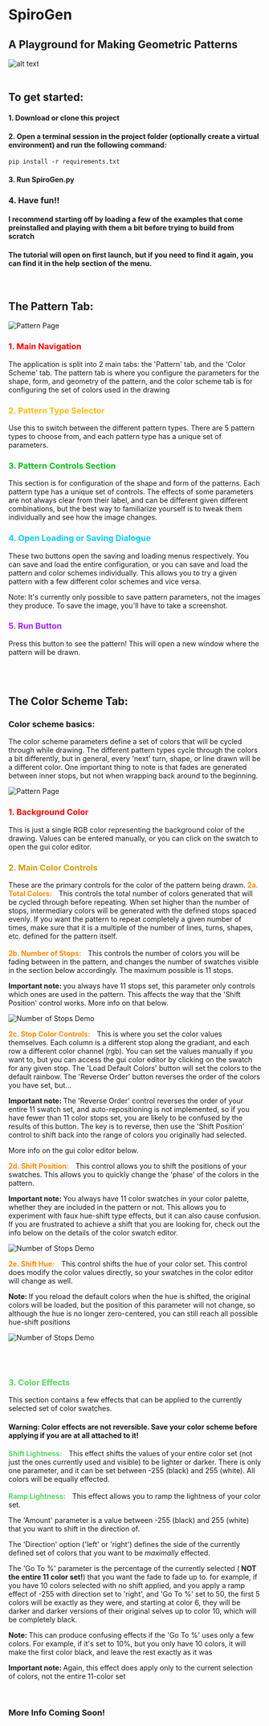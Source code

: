 # SpiroGen
## A Playground for Making Geometric Patterns
![alt text](./spirogen/interface/settings/tutorial/images/TutorialWelcome.gif "Logo Title Text 1")
<br><br/>
## To get started:
#### 1. Download or clone this project
#### 2. Open a terminal session in the project folder (optionally create a virtual environment) and run the following command: 
```shell
pip install -r requirements.txt
```
#### 3. Run SpiroGen.py
### 4. Have fun!!

#### I recommend starting off by loading a few of the examples that come preinstalled and playing with them a bit before trying to build from scratch
#### The tutorial will open on first launch, but if you need to find it again, you can find it in the help section of the menu.



[comment]: <> (##Basic Functionality:)


<br/>

## The Pattern Tab:

![Pattern Page](./spirogen/interface/settings/tutorial/images/PatternTab_Sections.png)

<h3 style="color: #FF0000">1. Main Navigation</h3>
The application is split into 2 main tabs: the 'Pattern' tab, and the 'Color 
Scheme' tab. The pattern tab is where you configure the parameters for the 
shape, form, and geometry of the pattern, and the color scheme tab is for 
configuring the set of colors used in the drawing

<h3 style="color: #FFBB0F">2. Pattern Type Selector</h3>
Use this to switch between the different pattern types. There are 5 pattern 
types to choose from, and each pattern type has a unique set of parameters. 

<h3 style="color: #04C014">3. Pattern Controls Section</h3>
This section is for configuration of the shape and form of the patterns. Each 
pattern type has a unique set of controls. The effects of some parameters are 
not always clear from their label, and can be different given different 
combinations, but the best way to familiarize yourself is to tweak them 
individually and see how the image changes. 

<h3 style="color: #00CCFF">4. Open Loading or Saving Dialogue</h3>
These two buttons open the saving and loading menus respectively. You can save 
and load the entire configuration, or you can save and load the pattern and 
color schemes individually. This allows you to try a given pattern with a few 
different color schemes and vice versa. 

Note: It's currently only possible to save pattern parameters, not the images 
they produce. To save the image, you'll have to take a screenshot.

<h3 style="color: #A323FF">5. Run Button</h3>
Press this button to see the pattern! This will open a new window where the 
pattern will be drawn.

<br/><br/>

## The Color Scheme Tab:
### Color scheme basics:
The color scheme parameters define a set of colors that will be cycled through 
while drawing. The different pattern types cycle through the colors a bit 
differently, but in general, every 'next' turn, shape, or line drawn will be a 
different color. One important thing to note is that fades are generated 
between inner stops, but not when wrapping back around to the beginning.

![Pattern Page](./spirogen/interface/settings/tutorial/images/ColorSchemeTab_Sections2.png)

<h3 style="color: #FF0000">1. Background Color</h3>
This is just a single RGB color representing the background color of the 
drawing. Values can be entered manually, or you can click on the swatch to 
open the gui color editor.

<h3 style="color: #D69D00">2. Main Color Controls</h3>
These are the primary controls for the color of the pattern being drawn.

[comment]: <> (<div style="padding-left: 8%">)
<h4 style="color: #FF8A00; display: inline; margin-right: 10px;"> 
    2a. Total Colors: 
</h4>
This controls the total number of colors generated that will be cycled 
through before repeating. When set higher than the number of stops, 
intermediary colors will be generated with the defined stops spaced evenly.
If you want the pattern to repeat completely a given number of times, make 
sure that it is a multiple of the number of lines, turns, shapes, etc. 
defined for the pattern itself.


<br/>
<br/>

<h4 style="color: #FF8A00; display: inline; margin-right: 10px; margin-top: 10px;"> 
    2b. Number of Stops: 
</h4>
This controls the number of colors you will be fading between in the 
pattern, and changes the number of swatches visible in the section 
below accordingly. The maximum possible is 11 stops. 

<b>Important note: </b> you always have 11 stops set, this parameter only 
controls which ones are used in the pattern. This affects the way that the 
'Shift Position' control works. More info on that below. 

![Number of Stops Demo](./spirogen/interface/settings/tutorial/images/NStops_cropped.gif)
    

<h4 style="color: #FF8A00; display: inline; margin-right: 10px; margin-top: 10px;"> 
    2c. Stop Color Controls: 
</h4>
This is where you set the color values themselves. Each column is a different 
stop along the gradiant, and each row a different color channel (rgb). You can 
set the values manually if you want to, but you can access the gui color editor 
by clicking on the swatch for any given stop. The 'Load Default Colors' button 
will set the colors to the default rainbow. The 'Reverse Order' button reverses 
the order of the colors you have set, but...

<b>Important note: </b> The 'Reverse Order' control reverses the order of your 
entire 11 swatch set, and auto-repositioning is not implemented, so if you have 
fewer than 11 color stops set, you are likely to be confused by the results of 
this button. The key is to reverse, then use the 'Shift Position' control to 
shift back into the range of colors you originally had selected.

More info on the gui color editor below.


<h4 style="color: #FF8A00; display: inline; margin-right: 10px; margin-top: 10px;"> 
    2d. Shift Position: 
</h4>
This control allows you to shift the positions of your swatches. This allows 
you to quickly change the 'phase' of the colors in the pattern. 

<b>Important note: </b> You always have 11 color swatches in your color 
palette, whether they are included in the pattern or not. This allows you to 
experiment with faux hue-shift type effects, but it can also cause confusion. 
If you are frustrated to achieve a shift that you are looking for, check out 
the info below on the details of the color swatch editor.

![Number of Stops Demo](./spirogen/interface/settings/tutorial/images/ShiftColorPosition_Cropped.gif)


<h4 style="color: #FF8A00; display: inline; margin-right: 10px; margin-top: 10px;"> 
    2e. Shift Hue: 
</h4>
This control shifts the hue of your color set. This control does modify the 
color values directly, so your swatches in the color editor will change as 
well.

<b>Note: </b> If you reload the default colors when the hue is shifted, the 
original colors will be loaded, but the position of this parameter will not 
change, so although the hue is no longer zero-centered, you can still reach all 
possible hue-shift positions

![Number of Stops Demo](./spirogen/interface/settings/tutorial/images/HueShiftTut_Cropped.gif)


<br/><br/>


<h3 style="color: #55D45E">3. Color Effects</h3>
This section contains a few effects that can be applied to the currently 
selected set of color swatches.

#### Warning: Color effects are not reversible. Save your color scheme before applying if you are at all attached to it!


<h4 style="color: #55D45E; display: inline; margin-right: 10px; margin-top: 10px;"> 
        Shift Lightness: 
    </h4>
    This effect shifts the values of your entire color set (not just the ones 
    currently used and visible) to be lighter or darker. There is only one 
    parameter, and it can be set between -255 (black) and 255 (white). All 
    colors will be equally effected.
<br/>
<br/>
    <h4 style="color: #55D45E; display: inline; margin-right: 10px; margin-top: 10px;"> 
        Ramp Lightness: 
    </h4>
    This effect allows you to ramp the lightness of your color set. 

The 'Amount' parameter is a value between -255 (black) and 255 (white) that you 
want to shift in the direction of.

The 'Direction' option ('left' or 'right') defines the side of the currently 
defined set of colors that you want to be *maximally* effected.

The 'Go To %' parameter is the percentage of the currently selected (<b> NOT 
the entire 11 color set!</b>) that you want the fade to fade up to. for 
example, if you have 10 colors selected with no shift applied, and you apply a 
ramp effect of -255 with direction set to 'right', and 'Go To %' set to 50, the 
first 5 colors will be exactly as they were, and starting at color 6, they will 
be darker and darker versions of their original selves up to color 10, which 
will be completely black.

<b>Note: </b> This can produce confusing effects if the 'Go To %' uses only a 
few colors. For example, if it's set to 10%, but you only have 10 colors, it 
will make the first color black, and leave the rest exactly as it was

<b>Important note: </b> Again, this effect does apply only to the current 
selection of colors, not the entire 11-color set


<br/>

### More Info Coming Soon!